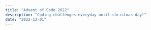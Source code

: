 ```yaml
---
title: "Advent of Code 2022"
description: "Coding challenges everyday until christmas day!"
date: "2022-12-01"
---
```

